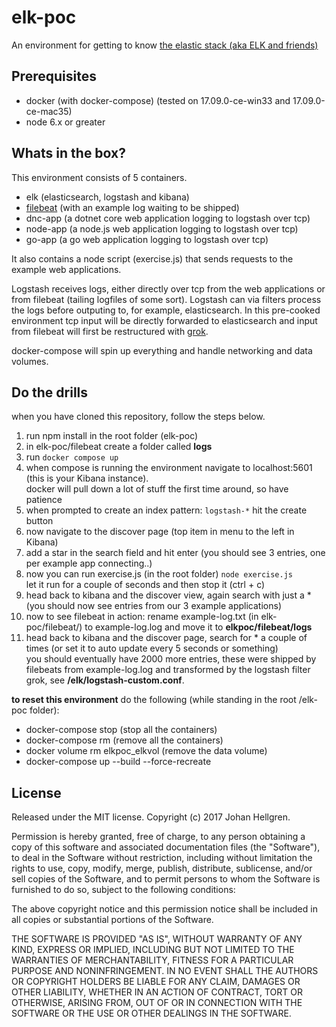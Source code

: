 # elk-poc

An environment for getting to know [the elastic stack (aka ELK and friends)](https://www.elastic.co/products)

## Prerequisites
* docker (with docker-compose) (tested on 17.09.0-ce-win33 and 17.09.0-ce-mac35)
* node 6.x or greater

## Whats in the box?

This environment consists of 5 containers.  
 * elk (elasticsearch, logstash and kibana)    
 * [filebeat](https://www.elastic.co/products/beats/filebeat) (with an example log waiting to be shipped)  
 * dnc-app (a dotnet core web application logging to logstash over tcp)   
 * node-app (a node.js web application logging to logstash over tcp)    
 * go-app (a go web application logging to logstash over tcp)    

It also contains a node script (exercise.js) that sends requests to the example 
web applications.

Logstash receives logs, either directly over tcp from the web applications or from filebeat (tailing logfiles of some sort). Logstash can via filters process the logs before outputing to, for example, elasticsearch. In this pre-cooked environment tcp input will be directly forwarded to elasticsearch and input from filebeat will first be restructured with [grok](https://www.elastic.co/guide/en/logstash/current/plugins-filters-grok.html).

docker-compose will spin up everything and handle networking and data volumes.  

## Do the drills
when you have cloned this repository, follow the steps below.  
1) run npm install in the root folder (elk-poc)  
2) in elk-poc/filebeat create a folder called **logs**  
3) run ```docker compose up```  
4) when compose is running the environment navigate to localhost:5601 (this is your Kibana instance).  
docker  will pull down a lot of stuff the first time around, so have patience   
5) when prompted to create an index pattern: ```logstash-*``` hit the create button  
6) now navigate to the discover page (top item in menu to the left in Kibana)  
7) add a star in the search field and hit enter (you should see 3 entries, one per example app connecting..)  
8) now you can run exercise.js (in the root folder) ``` node exercise.js ```   
let it run for a couple of seconds and then stop it (ctrl + c)  
9) head back to kibana and the discover view, again search with just a *  
(you should now see entries from our 3 example applications)  
10) now to see filebeat in action: rename example-log.txt (in elk-poc/filebeat/) to example-log.log and move it to **elkpoc/filebeat/logs**  
11) head back to kibana and the discover page, search for * a couple of times (or set it to auto update every 5 seconds or something)   
you should eventually have 2000 more entries, these were shipped by filebeats from example-log.log and transformed by the logstash filter grok, see **/elk/logstash-custom.conf**. 


**to reset this environment** do the following (while standing in the root /elk-poc folder):  
* docker-compose stop  (stop all the containers)  
* docker-compose rm  (remove all the containers)    
* docker volume rm elkpoc_elkvol (remove the data volume)    
* docker-compose up --build --force-recreate  

## License

Released under the MIT license. Copyright (c) 2017 Johan Hellgren.

Permission is hereby granted, free of charge, to any person obtaining a copy of this software and associated documentation files (the "Software"), to deal in the Software without restriction, including without limitation the rights to use, copy, modify, merge, publish, distribute, sublicense, and/or sell copies of the Software, and to permit persons to whom the Software is furnished to do so, subject to the following conditions:

The above copyright notice and this permission notice shall be included in all copies or substantial portions of the Software.

THE SOFTWARE IS PROVIDED "AS IS", WITHOUT WARRANTY OF ANY KIND, EXPRESS OR IMPLIED, INCLUDING BUT NOT LIMITED TO THE WARRANTIES OF MERCHANTABILITY, FITNESS FOR A PARTICULAR PURPOSE AND NONINFRINGEMENT. IN NO EVENT SHALL THE AUTHORS OR COPYRIGHT HOLDERS BE LIABLE FOR ANY CLAIM, DAMAGES OR OTHER LIABILITY, WHETHER IN AN ACTION OF CONTRACT, TORT OR OTHERWISE, ARISING FROM, OUT OF OR IN CONNECTION WITH THE SOFTWARE OR THE USE OR OTHER DEALINGS IN THE SOFTWARE.